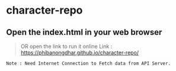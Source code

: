 # character-repo

## Open the index.html in your web browser
> OR open the link to run it online 
Link : https://phibanongdhar.github.io/character-repo/

`Note : Need Internet Connection to Fetch data from API Server.`
